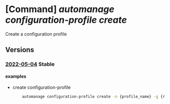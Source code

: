 # [Command] _automanage configuration-profile create_

Create a configuration profile

## Versions

### [2022-05-04](/Resources/mgmt-plane/L3N1YnNjcmlwdGlvbnMve30vcmVzb3VyY2Vncm91cHMve30vcHJvdmlkZXJzL21pY3Jvc29mdC5hdXRvbWFuYWdlL2NvbmZpZ3VyYXRpb25wcm9maWxlcy97fQ==/2022-05-04.xml) **Stable**

<!-- mgmt-plane /subscriptions/{}/resourcegroups/{}/providers/microsoft.automanage/configurationprofiles/{} 2022-05-04 -->

#### examples

- create configuration-profile
    ```bash
        automanage configuration-profile create -n {profile_name} -g {rg} --configuration '{"Antimalware/Enable":false,"Backup/Enable":false,"VMInsights/Enable":true,"AzureSecurityCenter/Enable":true,"UpdateManagement/Enable":true,"ChangeTrackingAndInventory/Enable":true,"GuestConfiguration/Enable":true,"LogAnalytics/Enable":true,"BootDiagnostics/Enable":true}'
    ```
